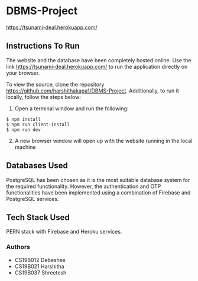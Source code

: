 # DBMS-Project
https://tsunami-deal.herokuapp.com/

## Instructions To Run
The website and the database have been completely hosted online. Use the link https://tsunami-deal.herokuapp.com/ to run the application directly on your browser.

To view the source, clone the repository https://github.com/harshithakapa1/DBMS-Project. Additionally, to run it locally, follow the steps below:
1. Open a terminal window and run the following:
```
$ npm install
$ npm run client-install
$ npm run dev
```
2. A new browser window will open up with the website running in the local machine

## Databases Used
PostgreSQL has been chosen as it is the most suitable database system for the required functionality. However, the authentication and OTP functionalities have been implemented using a combination of Firebase and PostgreSQL services.

## Tech Stack Used
PERN stack with Firebase and Heroku services.

### Authors
* CS19B012 Debeshee
* CS19B021 Harshitha
* CS19B037 Shreetesh
